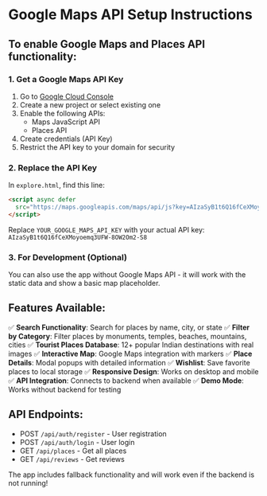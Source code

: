 # Google Maps API Setup Instructions

## To enable Google Maps and Places API functionality:

### 1. Get a Google Maps API Key
1. Go to [Google Cloud Console](https://console.cloud.google.com/)
2. Create a new project or select existing one
3. Enable the following APIs:
   - Maps JavaScript API
   - Places API
4. Create credentials (API Key)
5. Restrict the API key to your domain for security

### 2. Replace the API Key
In `explore.html`, find this line:
```html
<script async defer 
  src="https://maps.googleapis.com/maps/api/js?key=AIzaSyB1t6Q16fCeXMoyoemq3UFW-8OW2Om2-S8&libraries=places&callback=initMap">
</script>
```

Replace `YOUR_GOOGLE_MAPS_API_KEY` with your actual API key: `AIzaSyB1t6Q16fCeXMoyoemq3UFW-8OW2Om2-S8`

### 3. For Development (Optional)
You can also use the app without Google Maps API - it will work with the static data and show a basic map placeholder.

## Features Available:

✅ **Search Functionality**: Search for places by name, city, or state
✅ **Filter by Category**: Filter places by monuments, temples, beaches, mountains, cities
✅ **Tourist Places Database**: 12+ popular Indian destinations with real images
✅ **Interactive Map**: Google Maps integration with markers
✅ **Place Details**: Modal popups with detailed information
✅ **Wishlist**: Save favorite places to local storage
✅ **Responsive Design**: Works on desktop and mobile
✅ **API Integration**: Connects to backend when available
✅ **Demo Mode**: Works without backend for testing

## API Endpoints:
- POST `/api/auth/register` - User registration
- POST `/api/auth/login` - User login  
- GET `/api/places` - Get all places
- GET `/api/reviews` - Get reviews

The app includes fallback functionality and will work even if the backend is not running!
